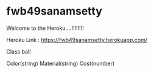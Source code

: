 # fwb49sanamsetty

Welcome to the Heroku....!!!!!!!!

Heroku Link : https://fwb49sanamsetty.herokuapp.com/

Class ball

Color(string)
Material(string)
Cost(number)